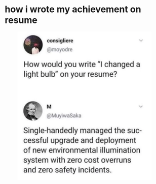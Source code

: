 # how i wrote my achievement on resume

<figure><img src="../../.gitbook/assets/image (5) (1) (1).png" alt=""><figcaption></figcaption></figure>
